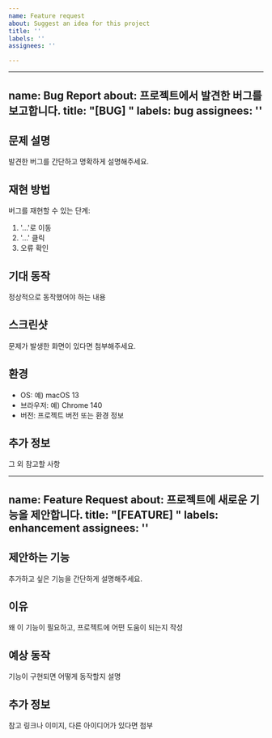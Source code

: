 ```yaml
---
name: Feature request
about: Suggest an idea for this project
title: ''
labels: ''
assignees: ''

---
```


---
name: Bug Report
about: 프로젝트에서 발견한 버그를 보고합니다.
title: "[BUG] "
labels: bug
assignees: ''
---

## 문제 설명
발견한 버그를 간단하고 명확하게 설명해주세요.

## 재현 방법
버그를 재현할 수 있는 단계:
1. '...'로 이동
2. '...' 클릭
3. 오류 확인

## 기대 동작
정상적으로 동작했어야 하는 내용

## 스크린샷
문제가 발생한 화면이 있다면 첨부해주세요.

## 환경
- OS: 예) macOS 13
- 브라우저: 예) Chrome 140
- 버전: 프로젝트 버전 또는 환경 정보

## 추가 정보
그 외 참고할 사항


---
name: Feature Request
about: 프로젝트에 새로운 기능을 제안합니다.
title: "[FEATURE] "
labels: enhancement
assignees: ''
---

## 제안하는 기능
추가하고 싶은 기능을 간단하게 설명해주세요.

## 이유
왜 이 기능이 필요하고, 프로젝트에 어떤 도움이 되는지 작성

## 예상 동작
기능이 구현되면 어떻게 동작할지 설명

## 추가 정보
참고 링크나 이미지, 다른 아이디어가 있다면 첨부